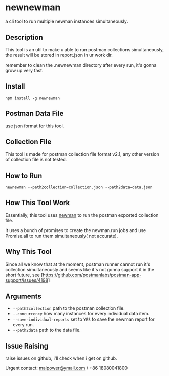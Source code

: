 # newnewman
a cli tool to run multiple newman instances simultaneously. 


## Description
This tool is an util to make u able to run postman collections simultaneously, the result will be stored in report.json in ur work dir.

remember to clean the .newnewman directory after every run, it's gonna grow up very fast.

## Install
```shell
npm install -g newnewman
```


## Postman Data File

use json format for this tool.



## Collection File

This tool is made for postman collection file format v2.1, any other version of collection file is not tested.

## How to Run

```shell
newnewman --path2collection=collection.json --path2data=data.json
```

## How This Tool Work
Essentially, this tool uses [newman](https://github.com/postmanlabs/newman) to run the postman exported collection file. 

It uses a bunch of promises to create the newman.run jobs and use Promise.all to run them simultaneously( not accurate).


## Why This Tool
Since all we know that at the moment, postman runner cannot run it's collection simultaneously and seems like it's not gonna support it in the short future, see [https://github.com/postmanlabs/postman-app-support/issues/4198]

## Arguments

- `--path2collection`   path to the postman collection file.
- `--concurrency` how many instances for every individual data item.
- `--save-individual-reports`   set to `YES` to save the newman report for every run.
- `--path2data` path to the data file.

## Issue Raising

raise issues on github, i'll check when i get on github.

Urgent contact: malpower@ymail.com / +86 18080041800




